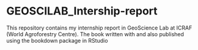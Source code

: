 # GEOSCILAB_Intership-report

This repository contains my internship report in GeoScience Lab at ICRAF (World Agroforestry Centre).
The book written with and also published using the bookdown package in RStudio
